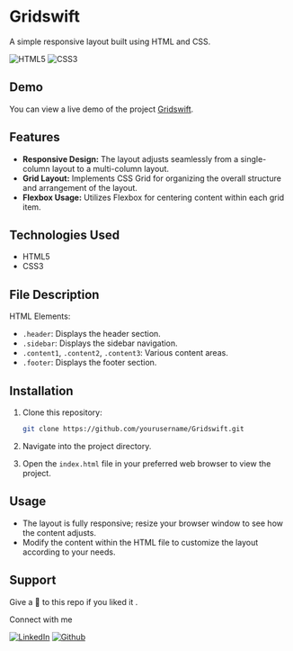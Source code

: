 # Gridswift

A simple responsive layout built using HTML and CSS.

![HTML5](https://img.shields.io/badge/html5-%23E34F26.svg?style=for-the-badge&logo=html5&logoColor=white)
![CSS3](https://img.shields.io/badge/css3-%231572B6.svg?style=for-the-badge&logo=css3&logoColor=white)

## Demo

You can view a live demo of the project [Gridswift](https://gridswift.netlify.app/).

## Features

- **Responsive Design:** The layout adjusts seamlessly from a single-column layout to a multi-column layout.
- **Grid Layout:** Implements CSS Grid for organizing the overall structure and arrangement of the layout.
- **Flexbox Usage:** Utilizes Flexbox for centering content within each grid item.

## Technologies Used

- HTML5
- CSS3

## File Description

HTML Elements:
  - `.header`: Displays the header section.
  - `.sidebar`: Displays the sidebar navigation.
  - `.content1`, `.content2`, `.content3`: Various content areas.
  - `.footer`: Displays the footer section.

## Installation

1. Clone this repository:
   ``` bash
   git clone https://github.com/yourusername/Gridswift.git
   ```
   
2. Navigate into the project directory.
   
3. Open the `index.html` file in your preferred web browser to view the project.

## Usage

- The layout is fully responsive; resize your browser window to see how the content adjusts.
- Modify the content within the HTML file to customize the layout according to your needs.

## Support
Give a 🌟 to this repo if you liked it .

Connect with me

[![LinkedIn](https://img.shields.io/static/v1.svg?label=connect&message=@JiteshKumar&color=success&logo=linkedin&style=for-the-badge&logoColor=white&colorA=blue)](https://www.linkedin.com/in/jitesh-kumar-93742a322/) [![Github](https://img.shields.io/static/v1.svg?label=follow&message=@Jiteshiyu&color=grey&logo=github&style=for-the-badge&logoColor=white&colorA=black)](https://www.github.com/Jiteshiyu/)

